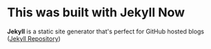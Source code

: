 # This was built with Jekyll Now

**Jekyll** is a static site generator that's perfect for GitHub hosted blogs ([Jekyll Repository](https://github.com/jekyll/jekyll))

